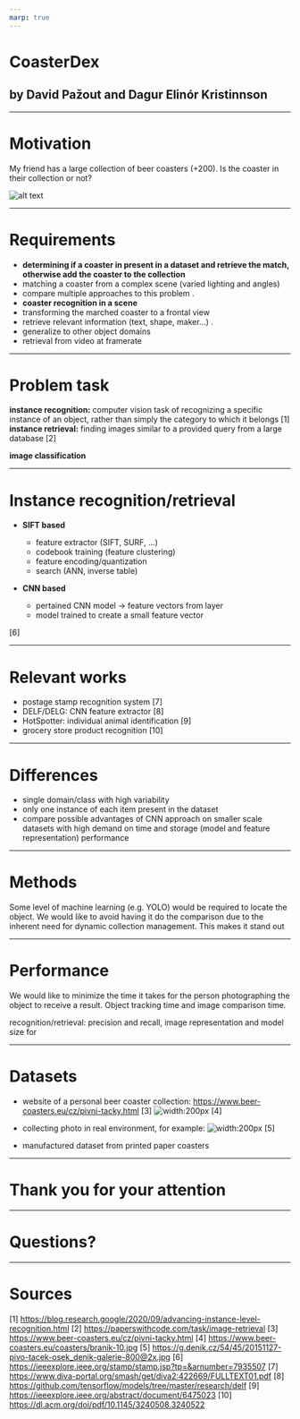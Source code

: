 ```yaml
---
marp: true
---
```


# CoasterDex
## by David Pažout and Dagur Elinór Kristinnson 

---

# Motivation

My friend has a large collection of beer coasters (+200).
Is the coaster in their collection or not?
<!-- When I'm in a pub and see a coaster, I don't know if they already have it or not. I could ask them but sometime they don't know either. I don't want to bring them duplicate coaster or bother them all the time (and its nice to surprise them with a new coasters). -->
![alt text](https://i.pinimg.com/564x/d1/cb/27/d1cb27e1a5dd3983174b1e70c4a17a7d.jpg)

---

# Requirements

- **determining if a coaster in present in a dataset and retrieve the match, otherwise add the coaster to the collection**
- matching a coaster from a complex scene (varied lighting and angles)
- compare multiple approaches to this problem
.
- **coaster recognition in a scene**
- transforming the marched coaster to a frontal view
- retrieve relevant information (text, shape, maker...)
.
- generalize to other object domains
- retrieval from video at framerate

---

# Problem task

**instance recognition:** computer vision task of recognizing a specific instance of an object, rather than simply the category to which it belongs [1]
**instance retrieval:** finding images similar to a provided query from a large database [2]

**image classification**

---

# Instance recognition/retrieval

- **SIFT based**
    - feature extractor (SIFT, SURF, ...)
    - codebook training (feature clustering)
    - feature encoding/quantization
    - search (ANN, inverse table)

- **CNN based**
    - pertained CNN model -> feature vectors from layer
    - model trained to create a small feature vector

[6]

---

# Relevant works

- postage stamp recognition system [7]
- DELF/DELG: CNN feature extractor [8]
- HotSpotter: individual animal identification [9]
- grocery store product recognition [10]

---

# Differences

- single domain/class with high variability
- only one instance of each item present in the dataset
- compare possible advantages of CNN approach on smaller scale datasets with high demand on time and storage (model and feature representation) performance

---

# Methods 

Some level of machine learning (e.g. YOLO) would be required to locate the object. We would like to avoid having it do the comparison due to the inherent need for dynamic collection management.
This makes it stand out 

---

# Performance

We would like to minimize the time it takes for the person photographing the object to receive a result. 
Object tracking time and image comparison time.

recognition/retrieval: precision and recall, image representation and model size for 


---

# Datasets

- website of a personal beer coaster collection: https://www.beer-coasters.eu/cz/pivni-tacky.html [3]
![width:200px](https://www.beer-coasters.eu/coasters/branik-10.jpg) [4]

- collecting photo in real environment, for example:
![width:200px](https://g.denik.cz/54/45/20151127-pivo-tacek-osek_denik-galerie-800@2x.jpg) [5]

- manufactured dataset from printed paper coasters

---

# Thank you for your attention

---

# Questions?

---

# Sources

[1] https://blog.research.google/2020/09/advancing-instance-level-recognition.html
[2] https://paperswithcode.com/task/image-retrieval
[3] https://www.beer-coasters.eu/cz/pivni-tacky.html
[4] https://www.beer-coasters.eu/coasters/branik-10.jpg
[5] https://g.denik.cz/54/45/20151127-pivo-tacek-osek_denik-galerie-800@2x.jpg
[6] https://ieeexplore.ieee.org/stamp/stamp.jsp?tp=&arnumber=7935507
[7] https://www.diva-portal.org/smash/get/diva2:422669/FULLTEXT01.pdf
[8] https://github.com/tensorflow/models/tree/master/research/delf
[9] https://ieeexplore.ieee.org/abstract/document/6475023
[10] https://dl.acm.org/doi/pdf/10.1145/3240508.3240522